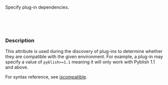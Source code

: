 Specify plug-in dependencies.

<br>
<br>
<br>

### Description

This attribute is used during the discovery of plug-ins to determine whether they are compatible with the given environment. For example, a plug-in may specify a value of `pyblish>=1.1` meaning it will only work with Pyblish 1.1 and above.

For syntax reference, see [iscompatible](https://github.com/mottosso/iscompatible).